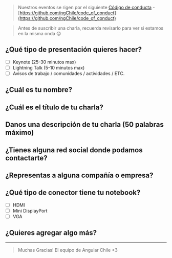 > Nuestros eventos se rigen por el siguiente [Código de conducta](https://github.com/ngChile/code_of_conduct) - [https://github.com/ngChile/code_of_conduct](https://github.com/ngChile/code_of_conduct) 

> Antes de suscribir una charla, recuerda revísarlo para ver si estamos en la misma onda 😊


## ¿Qué tipo de presentación quieres hacer?

- [ ] Keynote (25-30 minutos max)
- [ ] Lightning Talk (5-10 minutos max)
- [ ] Avisos de trabajo / comunidades / actividades / ETC.

## ¿Cuál es tu nombre?


## ¿Cuál es el título de tu charla?
<!-- La idea es que resuma la idea central de tu presentación.
Algo como:
'Closures v/s Clases, la batalla final'
'10 Features de ES7 que tienes que conocer, (el numero 4 te dejará llorando)'
'Introducción al desarrollo con ReactJS'
 -->


## Danos una descripción de tu charla (50 palabras máximo)
<!-- Con 50 palabras estamos bien :) -->


## ¿Tienes alguna red social donde podamos contactarte?
<!-- Twitter / Github / Facebook / Badoo / Myspace / Fotolog -->


## ¿Representas a alguna compañía o empresa?

## ¿Qué tipo de conector tiene tu notebook?

- [ ] HDMI
- [ ] Mini DisplayPort
- [ ] VGA

## ¿Quieres agregar algo más?




-----------
> Muchas Gracias! 
> El equipo de Angular Chile <3
